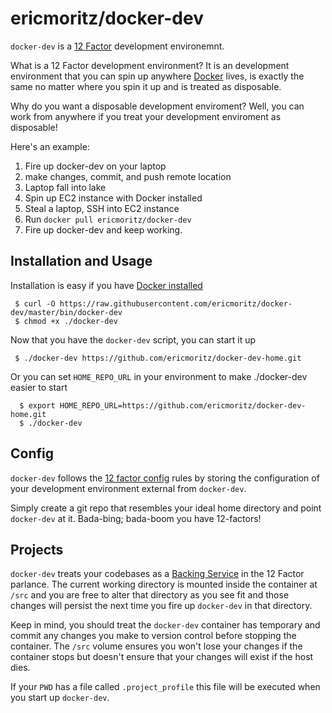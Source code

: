 ericmoritz/docker-dev
=======================

`docker-dev` is a [12 Factor](http://12factor.net/) development
environemnt. 

What is a 12 Factor development environment?  It is an development
environment that you can spin up anywhere
[Docker](https://www.docker.io/) lives, is exactly the same no matter
where you spin it up and is treated as disposable.

Why do you want a disposable development enviroment? Well, you can
work from anywhere if you treat your development enviroment as
disposable!

Here's an example:

1. Fire up docker-dev on your laptop
2. make changes, commit, and push remote location
3. Laptop fall into lake
4. Spin up EC2 instance with Docker installed
5. Steal a laptop, SSH into EC2 instance
6. Run `docker pull ericmoritz/docker-dev`
7. Fire up docker-dev and keep working.

Installation and Usage
-----------------------

Installation is easy if you have [Docker installed](https://www.docker.io/gettingstarted/#h_installation)

```
 $ curl -O https://raw.githubusercontent.com/ericmoritz/docker-dev/master/bin/docker-dev
 $ chmod +x ./docker-dev
```

Now that you have the `docker-dev` script, you can start it up

```
 $ ./docker-dev https://github.com/ericmoritz/docker-dev-home.git

```

Or you can set `HOME_REPO_URL` in your environment to make ./docker-dev easier to start

```
  $ export HOME_REPO_URL=https://github.com/ericmoritz/docker-dev-home.git
  $ ./docker-dev
```

Config
-------

`docker-dev` follows the [12 factor
config](http://12factor.net/config) rules by storing the configuration
of your development environment external from `docker-dev`.

Simply create a git repo that resembles your ideal home directory and
point `docker-dev` at it. Bada-bing; bada-boom you have 12-factors!

Projects
---------

`docker-dev` treats your codebases as a [Backing
Service](http://12factor.net/backing-services) in the 12 Factor
parlance.  The current working directory is mounted inside the
container at `/src` and you are free to alter that directory as you
see fit and those changes will persist the next time you fire up
`docker-dev` in that directory.

Keep in mind, you should treat the `docker-dev` container has
temporary and commit any changes you make to version control before
stopping the container.  The `/src` volume ensures you won't lose your
changes if the container stops but doesn't ensure that your changes
will exist if the host dies.

If your `PWD` has a file called `.project_profile` this file will be
executed when you start up `docker-dev`.



